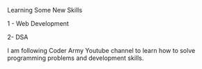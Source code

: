 Learning Some New Skills

1 - Web Development


2- DSA


I am following Coder Army Youtube channel to learn how to solve programming problems and development skills.

